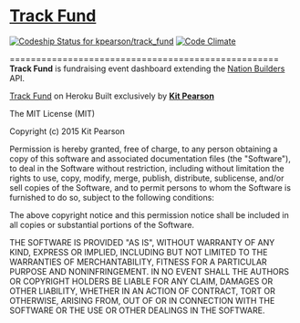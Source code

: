 # [Track Fund](https://trackfund.herokuapp.com/)

[![Codeship Status for kpearson/track_fund](https://codeship.com/projects/c7336c10-cc00-0132-2099-5ae9633e9031/status?branch=master)](https://codeship.com/projects/75898)
[![Code Climate](https://codeclimate.com/github/kpearson/track_fund/badges/gpa.svg)](https://codeclimate.com/github/kpearson/track_fund)

===================================================
__Track Fund__ is fundraising event dashboard extending the
[Nation Builders](http://nationbuilder.com/) API.

[Track Fund](https://trackfund.herokuapp.com/) on Heroku
Built exclusively by __[Kit Pearson](https://github.com/kpearson)__

The MIT License (MIT)

Copyright (c) 2015 Kit Pearson

Permission is hereby granted, free of charge, to any person obtaining a copy
of this software and associated documentation files (the "Software"), to deal
in the Software without restriction, including without limitation the rights
to use, copy, modify, merge, publish, distribute, sublicense, and/or sell
copies of the Software, and to permit persons to whom the Software is
furnished to do so, subject to the following conditions:

The above copyright notice and this permission notice shall be included in
all copies or substantial portions of the Software.

THE SOFTWARE IS PROVIDED "AS IS", WITHOUT WARRANTY OF ANY KIND, EXPRESS OR
IMPLIED, INCLUDING BUT NOT LIMITED TO THE WARRANTIES OF MERCHANTABILITY,
FITNESS FOR A PARTICULAR PURPOSE AND NONINFRINGEMENT. IN NO EVENT SHALL THE
AUTHORS OR COPYRIGHT HOLDERS BE LIABLE FOR ANY CLAIM, DAMAGES OR OTHER
LIABILITY, WHETHER IN AN ACTION OF CONTRACT, TORT OR OTHERWISE, ARISING FROM,
OUT OF OR IN CONNECTION WITH THE SOFTWARE OR THE USE OR OTHER DEALINGS IN
THE SOFTWARE.
